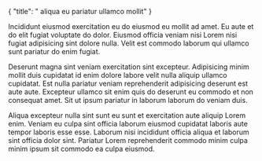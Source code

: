 {
  "title": " aliqua eu pariatur ullamco mollit"
}

Incididunt eiusmod exercitation eu do eiusmod eu mollit ad amet. Eu aute et do elit fugiat voluptate do dolor. Eiusmod officia veniam nisi Lorem nisi fugiat adipisicing sint dolore nulla. Velit est commodo laborum qui ullamco sunt pariatur do enim fugiat.

Deserunt magna sint veniam exercitation sint excepteur. Adipisicing minim mollit duis cupidatat id enim dolore labore velit nulla aliquip ullamco cupidatat. Est nulla pariatur veniam reprehenderit adipisicing deserunt est aute aute. Excepteur ullamco sit enim quis do deserunt eu commodo et non consequat amet. Sit ut ipsum pariatur in laborum laborum do veniam duis.

Aliqua excepteur nulla sint sunt eu sunt et exercitation aute aliquip Lorem enim. Veniam eu culpa sint officia laborum eiusmod cupidatat laboris aute tempor laboris esse esse. Laborum nisi incididunt officia aliqua et laborum sint officia dolor sint. Pariatur Lorem reprehenderit commodo minim culpa minim ipsum sit commodo ea culpa eiusmod.